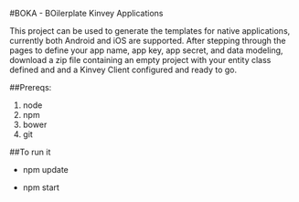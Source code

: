 #BOKA - BOilerplate Kinvey Applications 

This project can be used to generate the templates for native applications, currently both Android and iOS are supported.  After stepping through the pages to define your app name, app key, app secret, and data modeling, download a zip file containing an empty project with your entity class defined and and a Kinvey Client configured and ready to go.

##Prereqs:

1.  node
2.  npm
3.  bower
4.  git


##To run it

* npm update

* npm start


